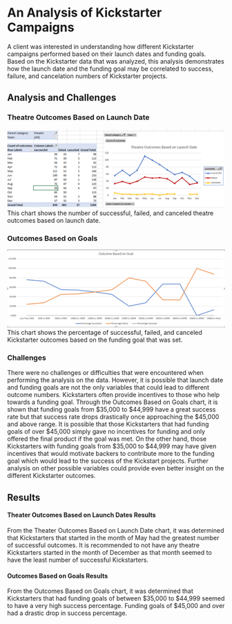 # An Analysis of Kickstarter Campaigns
A client was interested in understanding how different Kickstarter campaigns performed based on their launch dates and funding goals. Based on the Kickstarter data that was analyzed, this analysis demonstrates how the launch date and the funding goal may be correlated to success, failure, and cancelation numbers of Kickstarter projects. 
## Analysis and Challenges

### Theatre Outcomes Based on Launch Date 
![Theater_Outcomes_vs_Launch.png](https://github.com/tommy-chin/kickstarter-analysis/blob/main/Theater_Outcomes_vs_Launch.png)
This chart shows the number of successful, failed, and canceled theatre outcomes based on launch date. 
### Outcomes Based on Goals 
![Outcomes_vs_Goals.png](https://github.com/tommy-chin/kickstarter-analysis/blob/main/Outcomes_vs_Goals.png)
This chart shows the percentage of successful, failed, and canceled Kickstarter outcomes based on the funding goal that was set. 
### Challenges
There were no challenges or difficulties that were encountered when performing the analysis on the data. However, it is possible that launch date and funding goals are not the only variables that could lead to different outcome numbers. Kickstarters often provide incentives to those who help towards a funding goal. Through the Outcomes Based on Goals chart, it is shown that funding goals from $35,000 to $44,999 have a great success rate but that success rate drops drastically once approaching the $45,000 and above range. It is possible that those Kickstarters that had funding goals of over $45,000 simply gave no incentives for funding and only offered the final product if the goal was met. On the other hand, those Kickstarters with funding goals from $35,000 to $44,999 may have given incentives that would motivate backers to contribute more to the funding goal which would lead to the success of the Kickstart projects. Further analysis on other possible variables could provide even better insight on the different Kickstarter outcomes. 
 
## Results 
#### Theater Outcomes Based on Launch Dates Results
From the Theater Outcomes Based on Launch Date chart, it was determined that Kickstarters that started in the month of May had the greatest number of successful outcomes. It is recommended to not have any theatre Kickstarters started in the month of December as that month seemed to have the least number of successful Kickstarters. 
#### Outcomes Based on Goals Results
From the Outcomes Based on Goals chart, it was determined that Kickstarters that had funding goals of between $35,000 to $44,999 seemed to have a very high success percentage. Funding goals of $45,000 and over had a drastic drop in success percentage. 

